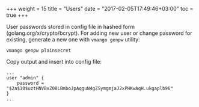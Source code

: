 +++
weight = 15
title = "Users"
date = "2017-02-05T17:49:46+03:00"
toc = true
+++

User passwords stored in config file in hashed form (golang.org/x/crypto/bcrypt). For adding new user or change password for existing, generate a new one with `vmango genpw` utility:

    vmango genpw plainsecret

Copy output and insert into config file:
       
    ...
    user "admin" {
        password = "$2a$10$uztHNVBxZ08LBmboJpAqguN4gZSymgmjaJ2xPHKwAqH.ukgaplb96"
    }
    ...
